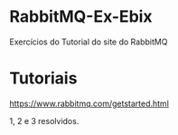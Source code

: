 # RabbitMQ-Ex-Ebix
Exercícios do Tutorial do site do RabbitMQ

# Tutoriais
https://www.rabbitmq.com/getstarted.html

1, 2 e 3 resolvidos.

